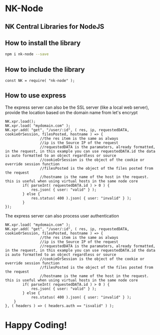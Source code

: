 # NK-Node
NK Central Libraries for NodeJS
------


## How to install the library

```bash
npm i nk-node --save
```

## How to include the library
```node
const NK = require( "nk-node" );
```

## How to use express

The express server can also be the SSL server (like a local web server), provide the location based on the domain name from let's encrypt

```node
NK.xpr.load();
NK.xpr.load( "mydomain.com" );
NK.xpr.add( "get", "/user/:id", ( res, ip, requestedDATA, cookieOrSession, filesPosted, hostname ) => {
				//the res item is the same as always
				//ip is the Source IP of the request
				//requestedDATA is the paramaters, already formatted, in the request, in this example you can use requestedDATA.id the data is auto formatted to an object regardless or source
				//cookieOrSession is the object of the cookie or override session function
				//filesPosted is the object of the files posted from the request
				//hostname is the name of the host in the request. this is useful when using virtual hosts in the same node core
		if( parseInt( requestedDATA.id ) > 0 ) {
			res.json( { user: "valid" } );
		} else {
			res.status( 400 ).json( { user: "invalid" } );
		}
});
```

The express server can also process user authentication

```node
NK.xpr.load( "mydomain.com" );
NK.xpr.add( "get", "/user/:id", ( res, ip, requestedDATA, cookieOrSession, filesPosted, hostname ) => {
				//the res item is the same as always
				//ip is the Source IP of the request
				//requestedDATA is the paramaters, already formatted, in the request, in this example you can use requestedDATA.id the data is auto formatted to an object regardless or source
				//cookieOrSession is the object of the cookie or override session function
				//filesPosted is the object of the files posted from the request
				//hostname is the name of the host in the request. this is useful when using virtual hosts in the same node core
		if( parseInt( requestedDATA.id ) > 0 ) {
			res.json( { user: "valid" } );
		} else {
			res.status( 400 ).json( { user: "invalid" } );
	}
}, ( headers ) => ( headers.auth == "isvalid" ) );
```

# Happy Coding!
